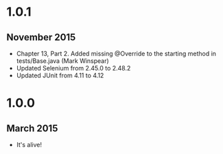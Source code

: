 # 1.0.1
## November 2015
- Chapter 13, Part 2. Added missing @Override to the starting method in tests/Base.java (Mark Winspear)
- Updated Selenium from 2.45.0 to 2.48.2
- Updated JUnit from 4.11 to 4.12

# 1.0.0
## March 2015
- It's alive!
